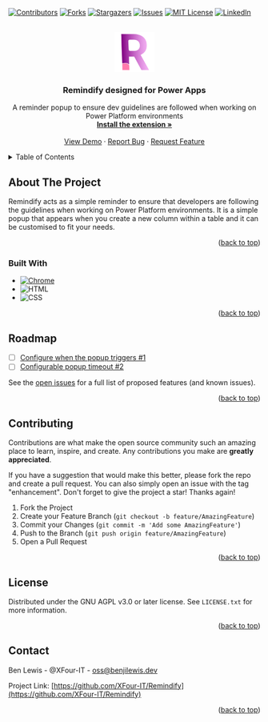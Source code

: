 <!--
SPDX-FileCopyrightText: (C) 2024 Ben Lewis <oss@benjilewis.dev>

SPDX-License-Identifier: MIT
-->

<a name="readme-top"></a>
<!-- Thanks to othneildrew for the *awesome* readme template! -->

[![Contributors][contributors-shield]][contributors-url]
[![Forks][forks-shield]][forks-url]
[![Stargazers][stars-shield]][stars-url]
[![Issues][issues-shield]][issues-url]
[![MIT License][license-shield]][license-url]
[![LinkedIn][linkedin-shield]][linkedin-url]



<!-- PROJECT LOGO -->
<br />
<div align="center">
  <a href="https://github.com/XFour-IT/Remindify">
    <img src="Resources/Icon.svg" alt="Logo" width="80" height="80">
  </a>

<h3 align="center">Remindify designed for Power Apps</h3>

  <p align="center">
    A reminder popup to ensure dev guidelines are followed when working on Power Platform environments
    <br />
    <a href="https://chromewebstore.google.com/detail/powerapps-remindify/jhneafaebnghoagenjkopofilgipobdo?hl=en-GB"><strong>Install the extension »</strong></a>
    <br />
    <br />
    <a href="https://github.com/XFour-IT/Remindify">View Demo</a>
    ·
    <a href="https://github.com/XFour-IT/Remindify/issues">Report Bug</a>
    ·
    <a href="https://github.com/XFour-IT/Remindify/issues">Request Feature</a>
  </p>
</div>



<!-- TABLE OF CONTENTS -->
<details>
  <summary>Table of Contents</summary>
  <ol>
    <li>
      <a href="#about-the-project">About The Project</a>
      <ul>
        <li><a href="#built-with">Built With</a></li>
      </ul>
    </li>
    <!-- <li>
      <a href="#getting-started">Getting Started</a>
      <ul>
        <li><a href="#prerequisites">Prerequisites</a></li>
        <li><a href="#installation">Installation</a></li>
      </ul>
    </li>
    <li><a href="#usage">Usage</a></li> -->
    <li><a href="#roadmap">Roadmap</a></li>
    <li><a href="#contributing">Contributing</a></li>
    <li><a href="#license">License</a></li>
    <li><a href="#contact">Contact</a></li>
    <!-- <li><a href="#acknowledgments">Acknowledgments</a></li> -->
  </ol>
</details>



<!-- ABOUT THE PROJECT -->
## About The Project

Remindify acts as a simple reminder to ensure that developers are following the guidelines when working on Power Platform environments. It is a simple popup that appears when you create a new column within a table and it can be customised to fit your needs. 

<!-- [![Product Name Screen Shot][product-screenshot]](https://example.com) -->

<p align="right">(<a href="#readme-top">back to top</a>)</p>



### Built With

* [![Chrome][Chrome]][Chrome-url]
* ![HTML][HTML]
* ![CSS][CSS]

<p align="right">(<a href="#readme-top">back to top</a>)</p>



<!-- GETTING STARTED
## Getting Started

This is an example of how you may give instructions on setting up your project locally.
To get a local copy up and running follow these simple example steps.

### Prerequisites

This is an example of how to list things you need to use the software and how to install them.
* npm
  ```sh
  npm install npm@latest -g
  ```

### Installation

1. Get a free API Key at [https://example.com](https://example.com)
2. Clone the repo
   ```sh
   git clone https://github.com/XFour-IT/Remindify.git
   ```
3. Install NPM packages
   ```sh
   npm install
   ```
4. Enter your API in `config.js`
   ```js
   const API_KEY = 'ENTER YOUR API';
   ```

<p align="right">(<a href="#readme-top">back to top</a>)</p>

## Usage

Use this space to show useful examples of how a project can be used. Additional screenshots, code examples and demos work well in this space. You may also link to more resources.

_For more examples, please refer to the [Documentation](https://example.com)_

<p align="right">(<a href="#readme-top">back to top</a>)</p> -->



<!-- ROADMAP -->
## Roadmap

- [ ] [Configure when the popup triggers #1](https://github.com/XFour-IT/Remindify/issues/1)
- [ ] [Configurable popup timeout #2](https://github.com/XFour-IT/Remindify/issues/2)

See the [open issues](https://github.com/XFour-IT/Remindify/issues) for a full list of proposed features (and known issues).

<p align="right">(<a href="#readme-top">back to top</a>)</p>



<!-- CONTRIBUTING -->
## Contributing

Contributions are what make the open source community such an amazing place to learn, inspire, and create. Any contributions you make are **greatly appreciated**.

If you have a suggestion that would make this better, please fork the repo and create a pull request. You can also simply open an issue with the tag "enhancement".
Don't forget to give the project a star! Thanks again!

1. Fork the Project
2. Create your Feature Branch (`git checkout -b feature/AmazingFeature`)
3. Commit your Changes (`git commit -m 'Add some AmazingFeature'`)
4. Push to the Branch (`git push origin feature/AmazingFeature`)
5. Open a Pull Request

<p align="right">(<a href="#readme-top">back to top</a>)</p>



<!-- LICENSE -->
## License

Distributed under the GNU AGPL v3.0 or later license. See `LICENSE.txt` for more information.

<p align="right">(<a href="#readme-top">back to top</a>)</p>



<!-- CONTACT -->
## Contact

Ben Lewis - @XFour-IT - oss@benjilewis.dev

Project Link: [https://github.com/XFour-IT/Remindify](https://github.com/XFour-IT/Remindify)

<p align="right">(<a href="#readme-top">back to top</a>)</p>



<!-- MARKDOWN LINKS & IMAGES -->
<!-- https://www.markdownguide.org/basic-syntax/#reference-style-links -->
[contributors-shield]: https://img.shields.io/github/contributors/XFour-IT/Remindify.svg?style=for-the-badge
[contributors-url]: https://github.com/XFour-IT/Remindify/graphs/contributors
[forks-shield]: https://img.shields.io/github/forks/XFour-IT/Remindify.svg?style=for-the-badge
[forks-url]: https://github.com/XFour-IT/Remindify/network/members
[stars-shield]: https://img.shields.io/github/stars/XFour-IT/Remindify.svg?style=for-the-badge
[stars-url]: https://github.com/XFour-IT/Remindify/stargazers
[issues-shield]: https://img.shields.io/github/issues/XFour-IT/Remindify.svg?style=for-the-badge
[issues-url]: https://github.com/XFour-IT/Remindify/issues
[license-shield]: https://img.shields.io/github/license/XFour-IT/Remindify.svg?style=for-the-badge
[license-url]: https://github.com/XFour-IT/Remindify/blob/master/LICENSE.txt
[linkedin-shield]: https://img.shields.io/badge/-LinkedIn-black.svg?style=for-the-badge&logo=linkedin&colorB=555
[linkedin-url]: https://linkedin.com/in/benji-lewis
[product-screenshot]: images/screenshot.png
[Chrome]: https://img.shields.io/bage/Chrome-Web-Store-4285F4?style=for-the-badge&logo=google-chrome&logoColor=white
[Chrome-url]: https://chromewebstore.google.com/detail/Remindify/jhneafaebnghoagenjkopofilgipobdo?hl=en-GB
[HTML]: https://img.shields.io/badge/HTML5-E34F26?style=for-the-badge&logo=html5&logoColor=white
[CSS]: https://img.shields.io/badge/CSS3-1572B6?style=for-the-badge&logo=css3&logoColor=white
